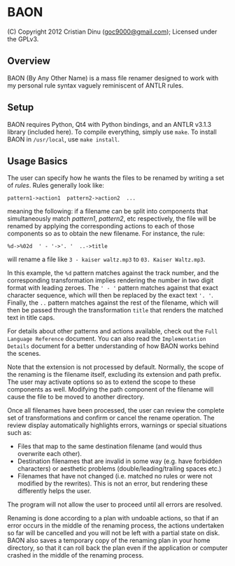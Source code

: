 BAON
====

(C) Copyright 2012 Cristian Dinu (<goc9000@gmail.com>); Licensed under the GPLv3.

Overview
--------

BAON (By Any Other Name) is a mass file renamer designed to work with my personal rule syntax vaguely reminiscent of ANTLR rules.

Setup
-----

BAON requires Python, Qt4 with Python bindings, and an ANTLR v3.1.3 library (included here). To compile everything, simply use `make`. To install BAON in `/usr/local`, use `make install`.

Usage Basics
------------

The user can specify how he wants the files to be renamed by writing a set of *rules*. Rules generally look like:

    pattern1->action1  pattern2->action2  ...

meaning the following: if a filename can be split into components that simultaneously match *pattern1*, *pattern2*, etc respectively, the file will be renamed by applying the corresponding actions to each of those components so as to obtain the new filename. For instance, the rule:

    %d->%02d  ' - '->'. '  ..->title
    
will rename a file like `3 - kaiser waltz.mp3` to `03. Kaiser Waltz.mp3`.

In this example, the `%d` pattern matches against the track number, and the corresponding transformation implies rendering the number in two digit format with leading zeroes. The `' - '` pattern matches against that exact character sequence, which will then be replaced by the exact text `'. '`. Finally, the `..` pattern matches against the rest of the filename, which will then be passed through the transformation `title` that renders the matched text in title caps.

For details about other patterns and actions available, check out the `Full Language Reference` document. You can also read the `Implementation Details` document for a better understanding of how BAON works behind the scenes.

Note that the extension is not processed by default. Normally, the scope of the renaming is the filename itself, excluding its extension and path prefix. The user may activate options so as to extend the scope to these components as well. Modifying the path component of the filename will cause the file to be moved to another directory.

Once all filenames have been processed, the user can review the complete set of transformations and confirm or cancel the rename operation. The review display automatically highlights errors, warnings or special situations such as:

- Files that map to the same destination filename (and would thus overwrite each other).
- Destination filenames that are invalid in some way (e.g. have forbidden characters) or aesthetic problems (double/leading/trailing spaces etc.)
- Filenames that have not changed (i.e. matched no rules or were not modified by the rewrites). This is not an error, but rendering these differently helps the user.

The program will not allow the user to proceed until all errors are resolved.

Renaming is done according to a plan with undoable actions, so that if an error occurs in the middle of the renaming process, the actions undertaken so far will be cancelled and you will not be left with a partial state on disk. BAON also saves a temporary copy of the renaming plan in your home directory, so that it can roll back the plan even if the application or computer crashed in the middle of the renaming process.
